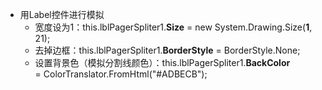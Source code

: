 <ul>
<li>用Label控件进行模拟
<ul>
<li>宽度设为1：this.lblPagerSpliter1.<strong>Size</strong> = new System.Drawing.Size(<strong>1</strong>, 21);</li>
<li>去掉边框：this.lblPagerSpliter1.<strong>BorderStyle</strong> = BorderStyle.None;</li>
<li>设置背景色（模拟分割线颜色）：this.lblPagerSpliter1.<strong>BackColor</strong> =&nbsp;ColorTranslator.FromHtml("#ADBECB");</li>
</ul>
</li>
</ul>